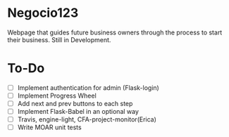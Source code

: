 Negocio123
=====

Webpage that guides future business owners through the process to start their business. Still in Development.

To-Do
=====

- [ ] Implement authentication for admin (Flask-login)
- [ ] Implement Progress Wheel
- [ ] Add next and prev buttons to each step
- [ ] Implement Flask-Babel in an optional way
- [ ] Travis, engine-light, CFA-project-monitor(Erica)
- [ ] Write MOAR unit tests
